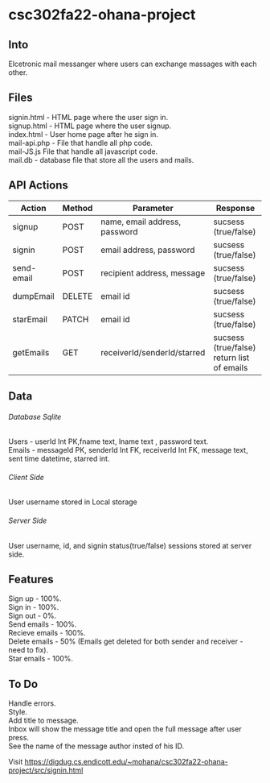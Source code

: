 # csc302fa22-ohana-project

## Into

Elcetronic mail messanger where users can exchange massages with each other.

## Files

signin.html - HTML page where the user sign in.   
signup.html - HTML page where the user signup.   
index.html - User home page after he sign in.   
mail-api.php - File that handle all php code.   
mail-JS.js File that handle all javascript code.   
mail.db - database file that store all the users and mails.      

## API Actions

| Action        | Method        | Parameter  |   Response          |
| ------------- | ------------- | ---------- |   -------------------- | 
| signup       |     POST          |name, email address, password |   sucsess (true/false) |
| signin       |        POST       |  email address, password |   sucsess (true/false) |
| send-email    | POST          | recipient address, message |   sucsess (true/false) |
| dumpEmail   | DELETE        | email id        |   sucsess (true/false)  |
| starEmail    | PATCH         |  email id         |   sucsess (true/false) |
| getEmails    | GET         |  receiverId/senderId/starred         |   sucsess (true/false) return list of emails|

## Data 

###### Database Sqlite
Users - userId Int PK,fname text, lname text , password text.  
Emails - messageId PK, senderId Int FK, receiverId Int FK, message text, sent time datetime, starred int.  


 ###### Client Side
User username stored in Local storage   

###### Server Side
User username, id, and signin status(true/false) sessions stored at server side.  

## Features

Sign up - 100%.   
Sign in - 100%.   
Sign out - 0%.        
Send emails - 100%.  
Recieve emails - 100%.  
Delete emails - 50% (Emails get deleted for both sender and receiver - need to fix).  
Star emails - 100%.  

## To Do
Handle errors.  
Style.  
Add title to message.  
Inbox will show the message title and open the full message after user press.  
See the name of the message author insted of his ID.  


Visit https://digdug.cs.endicott.edu/~mohana/csc302fa22-ohana-project/src/signin.html